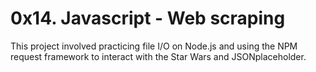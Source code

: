 # 0x14. Javascript - Web scraping

This project involved practicing file I/O on Node.js and using the NPM request framework to interact with the Star Wars and JSONplaceholder.
